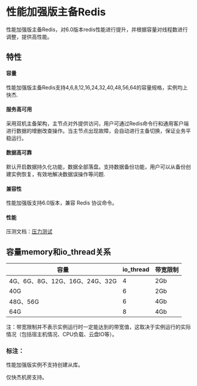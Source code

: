 # 性能加强版主备Redis



性能加强版主备Redis，对6.0版本redis性能进行提升，并根据容量对线程数进行调整，提供高性能。

## 特性

#### 容量

性能加强版主备Redis支持4,6,8,12,16,24,32,40,48,56,64的容量规格，实例均上快杰.

#### 服务高可用

采用双机主备架构，主节点对外提供访问，用户可通过Redis命令行和通用客户端进行数据的增删改查操作。当主节点出现故障，会自动进行主备切换，保证业务平稳运行。

#### 数据高可靠

默认开启数据持久化功能，数据全部落盘。支持数据备份功能，用户可以从备份创建实例恢复，有效地解决数据误操作等问题.

#### 兼容性

性能加强版支持6.0版本，兼容 Redis 协议命令。

#### 性能

压测文档：[压力测试](/uredis/test_highperformance.md)

## 容量memory和io_thread关系

| 容量              | io_thread  | 带宽限制  |
| ------------------| ----------- | -----------  |
| 4G、6G、8G、12G、16G、24G、32G  | 4  | 2Gb  |
| 40G | 6 | 2Gb |
| 48G、56G | 6 | 4Gb |
| 64G  | 8   | 4Gb   |
注：带宽限制并不表示实例运行时一定能达到的带宽值，这取决于实例运行的实际情况（包括宿主机情况、CPU负载、云盘IO等）。

### 标注：

性能加强版实例不支持创建从库。

仅快杰机房支持。
